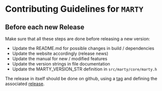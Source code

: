 # Contributing Guidelines for `MARTY`


## Before each new Release

Make sure that all these steps are done before releasing a new version:

- Update the README.md for possible changes in build / dependencies
- Update the website accordingly (release news)
- Update the manual for new / modified features
- Update the version strings in file documentation
- Update the MARTY_VERSION_STR definition in `src/marty/core/marty.h`

The release in itself should be done on github, using a [tag](https://github.com/docbrown1955/marty-public/tags)
and defining the associated [release](https://github.com/docbrown1955/marty-public/releases).
